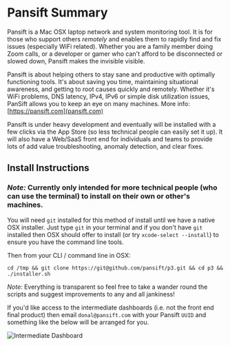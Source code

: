 # Pansift Summary 

Pansift is a Mac OSX laptop network and system monitoring tool. It is for those who support others *remotely* and enables them to rapidly find and fix issues (especially WiFi related). Whether you are a family member doing Zoom calls, or a developer or gamer who can't afford to be disconnected or slowed down, Pansift makes the invisible visible.

Pansift is about helping others to stay sane and productive with optimally functioning tools. It's about saving you time, maintaining situational awareness, and getting to root causes quickly and remotely. Whether it's WiFi problems, DNS latency, IPv4, IPv6 or simple disk utilization issues, PanSift allows you to keep an eye on many machines. More info: [https://pansift.com](pansift.com) 
 
Pansift is under heavy development and eventually will be installed with a few clicks via the App Store (so less technical people can easily set it up). It will also have a Web/SaaS front end for individuals and teams to provide lots of add value troubleshooting, anomaly detection, and clear fixes.


## Install Instructions

### *Note:* Currently only intended for more technical people (who can use the terminal) to install on their own or other's machines.

You will need `git` installed for this method of install until we have a native OSX installer. Just type `git` in your terminal and if you don't have `git` installed then OSX should offer to install (or try `xcode-select --install`) to ensure you have the command line tools.

Then from your CLI / command line in OSX:

`cd /tmp && git clone https://git@github.com/pansift/p3.git && cd p3 && ./installer.sh`

*Note:* Everything is transparent so feel free to take a wander round the scripts and suggest improvements to any and all jankiness!

If you'd like access to the intermediate dashboards (i.e. not the front end final product) then email `donal@pansift.com` with your Pansift `UUID` and something like the below will be arranged for you.

![Intermediate Dashboard](https://github.com/pansift/p3/blob/main/publicity_cap_v1.png?raw=true)

